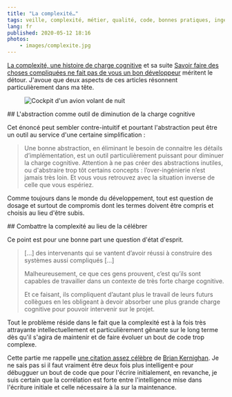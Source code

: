 ```yaml
---
title: "La complexité…"
tags: veille, complexité, métier, qualité, code, bonnes pratiques, ingénierie logicielle
lang: fr
published: 2020-05-12 18:16
photos:
    - images/complexite.jpg
---
```


[La complexité, une histoire de charge
cognitive](https://www.lilobase.me/la-complexite-une-histoire-de-charge-cognitive/)
et sa suite [Savoir faire des choses compliquées ne fait pas de vous un bon
développeur](https://www.lilobase.me/savoir-faire-des-choses-compliquees-ne-fait-pas-de-vous-un-bon-developpeur/)
méritent le détour. J'avoue que deux aspects de ces articles résonnent
particulièrement dans ma tête.

<figure class="object-center bordered">
    <img loading="lazy" src="/images/660x/complexite.jpg" alt="Cockpit d'un avion volant de nuit">
</figure>

## L'abstraction comme outil de diminution de la charge cognitive

Cet énoncé peut sembler contre-intuitif et pourtant l'abstraction peut être un
outil au service d'une certaine simplification :

> Une bonne abstraction, en éliminant le besoin de connaitre les détails
> d’implémentation, est un outil particulièrement puissant pour diminuer la
> charge cognitive. Attention à ne pas créer des abstractions inutiles, ou
> d'abstraire trop tôt certains concepts : l’over-ingénierie n’est jamais très
> loin. Et vous vous retrouvez avec la situation inverse de celle que vous
> espériez.

Comme toujours dans le monde du développement, tout est question de dosage et
surtout de compromis dont les termes doivent être compris et choisis au lieu
d'être subis.

## Combattre la complexité au lieu de la célébrer

Ce point est pour une bonne part une question d'état d'esprit.

> […] des intervenants qui se vantent d’avoir réussi à
> construire des systèmes aussi compliqués […]
>
> Malheureusement, ce que ces gens prouvent, c’est qu’ils sont capables de
> travailler dans un contexte de très forte charge cognitive.
>
> Et ce faisant, ils compliquent d’autant plus le travail de leurs futurs
> collègues en les obligeant à devoir absorber une plus grande charge cognitive
> pour pouvoir intervenir sur le projet.

Tout le problème réside dans le fait que la complexité est à la fois très
attrayante intellectuellement et particulièrement gênante sur le long terme
dès qu'il s'agira de maintenir et de faire évoluer un bout de code trop
complexe.

Cette partie me rappelle [une citation assez
célèbre](https://www.azquotes.com/quote/669106) de [Brian
Kernighan](https://fr.wikipedia.org/wiki/Brian_Kernighan). Je ne sais pas si il
faut vraiment être deux fois plus intelligent·e pour débugguer un bout de code
que pour l'écrire initialement, en revanche, je suis certain que la corrélation est forte
entre l'intelligence mise dans l'écriture initiale et celle nécessaire à la sur
la maintenance.
